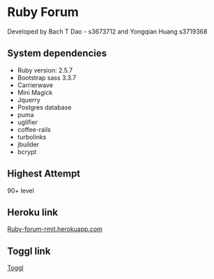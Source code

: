 # Ruby Forum

Developed by Bach T Dao - s3673712 and Yongqian Huang s3719368

## System dependencies
* Ruby version: 2.5.7
* Bootstrap sass 3.3.7
* Carrierwave
* Mini Magick
* Jquerry
* Postgres database
* puma
* uglifier
* coffee-rails
* turbolinks
* jbuilder
* bcrypt

## Highest Attempt
90+ level

## Heroku link
[Ruby-forum-rmit.herokuapp.com](https://Ruby-forum-rmit.herokuapp.com)

## Toggl link
[Toggl](https://toggl.com/app/4218286/projects/160185196/team)
